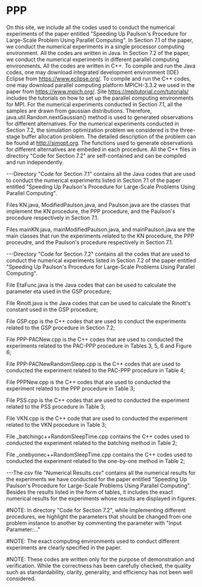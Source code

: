 # PPP
On this site, we include all the codes used to conduct the numerical experiments of the paper entitled "Speeding Up Paulson's Procedure for Large-Scale Problem Using Parallel Computing". In Section 7.1 of the paper, we conduct the numerical experiments in a single processor computing environment. All the codes are written in Java. In Section 7.2 of the paper, we conduct the numerical experiments in different parallel computing environments. All the codes are written in C++. To compile and run the Java codes, one may download integrated development environment (IDE) Eclipse from https://www.eclipse.org/. To compile and run the C++ codes, one may download parallel computing platform MPICH-3.3.2 we used in the paper from https://www.mpich.org/. Site https://mpitutorial.com/tutorials/ includes the tutorials on how to set up the parallel computing environments for MPI. For the numerical experiments conducted in Section 7.1, all the samples are drawn from gaussian distributions. Therefore, java.util.Random.nextGaussian() method is used to generated observations for different alternatives. For the numerical experiments conducted in Section 7.2, the simulation optimization problem we considered is the three-stage buffer allocation problem. The detailed description of the problem can be found at http://simopt.org. The functions used to generate observations for different alternatives are embeded in each procedure. All the C++ files in directory "Code for Section 7.2" are self-contained and  can be compiled and run independently. 


---Directory "Code for Section 7.1" contains all the Java codes that are used to conduct the numerical experiments listed in Section 7.1 of the paper entitled "Speeding Up Paulson's Procedure for Large-Scale Problems Using Parallel Computing". 

Files KN.java, ModifiedPaulson.java, and Paulson.java are the classes that implement the KN procedure, the PPP procedure, and the Paulson's procedure respectively in Section 7.1.

Files mainKN.java, mainModifiedPaulson.java, and mainPaulson.java are the main classes that run the experiments related to the KN procedure, the PPP proceudre, and the Paulson's procedure respectively in Section 7.1.

---Directory "Code for Section 7.2" contains all the codes that are used to conduct the numerical experiments listed in Section 7.2 of the paper entitled "Speeding Up Paulson's Procedure for Large-Scale Problems Using Parallel Computing".
  
  File EtaFunc.java is the Java codes that can be used to calculate the parameter eta used in the GSP procedure;
  
  File Rinott.java is the Java codes that can be used to calculate the Rinott's constant used in the GSP procedure;
  
  File GSP.cpp is the C++ codes that are used to conduct the experiments related to the GSP procedure in Section 7.2;
  
  File PPP-PACNew.cpp is the C++ codes that are used to conducted the experiments related to the PAC-PPP procedure in Tables 3, 5, 6 and Figure 6;
  
  File PPP-PACNewRandomSleep.cpp is the C++ codes that are used to conducted the experiment related to the PAC-PPP procedure in Table 4;
  
  File PPPNew.cpp is the C++ codes that are used to conducted the experiment related to the PPP procedure in Table 3;
  
  File PSS.cpp is the C++ codes that are used to conducted the experiment related to the PSS procedure in Table 3;
  
  File VKN.cpp is the C++ code that are used to conducted the experiment related to the VKN procedure in Table 3;
  
  File \_batchingc++RandomSleepTime.cpp contains the C++ codes used to conducted the experiment related to the batching method in Table 2;
  
  File \_onebyonec++RandomSleepTime.cpp contains the C++ codes used to conducted the experiment related to the one-by-one method in Table 2;


---The csv file "Numerical Results.csv" contains all the numerical results for the experiments we have conducted for the paper entitled "Speeding Up Paulson's Procedure for Large-Scale Problems Using Parallel Computing". Besides the results listed in the form of tables, it includes the exact numerical results for the experiments whose results are displayed in figures.



#NOTE: In directory "Code for Section 7.2", while implementing different procedures, we highlight the parameters that should be changed from one problem instance to another by commenting the parameter with "Input Parameter:..."

#NOTE: The exact computing environments used to conduct different experiments are clearly specified in the paper.

#NOTE: These codes are written only for the purpose of demonstration and verification. While the correctness has been carefully checked, the quality such as standardability,
clarity, generality, and efficiency has not been well considered.
